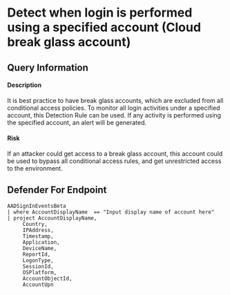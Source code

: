 # Detect when login is performed using a specified account (Cloud break glass account)

## Query Information

#### Description
It is best practice to have break glass accounts, which are excluded from all conditional access policies. To monitor all login activities under a specified account, this Detection Rule can be used. If any activity is performed using the specified account, an alert will be generated.

#### Risk
If an attacker could get access to a break glass account, this account could be used to bypass all conditional access rules, and get unrestricted access to the environment.

## Defender For Endpoint
```
AADSignInEventsBeta
| where AccountDisplayName  == "Input display name of account here"
| project AccountDisplayName,
     Country,
     IPAddress,
     Timestamp,
     Application,
     DeviceName,
     ReportId,
     LogonType,
     SessionId,
     OSPlatform,
     AccountObjectId,
     AccountUpn
```



